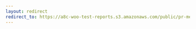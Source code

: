 ```yaml
---
layout: redirect
redirect_to: https://a8c-woo-test-reports.s3.amazonaws.com/public/pr-merge/37641/api/index.html
---
```

